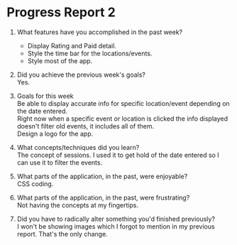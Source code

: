 Progress Report 2
=================  


1. What features have you accomplished in the past week?
	-	Display Rating and Paid detail.
	-	Style the time bar for the locations/events.
	-	Style most of the app.  
		
2.	Did you achieve the previous week's goals?  
	Yes.  
	
3.	Goals for this week  
	Be able to display accurate info for specific location/event depending on the date entered.  
	Right now when a specific event or location is clicked the info displayed doesn't filter old events, it includes all of them.  
	Design a logo for the app.
		
4.	What concepts/techniques did you learn?  
	The concept of sessions. I used it to get hold of the date entered so I can use it to filter the events.	
	
5.	What parts of the application, in the past, were enjoyable?  
	CSS coding.  
	
6.	What parts of the application, in the past, were frustrating?  
	Not having the concepts at my fingertips.
	
7.	Did you have to radically alter something you'd finished previously?  
	I won't be showing images which I forgot to mention in my previous report. That's the only change.
	

	